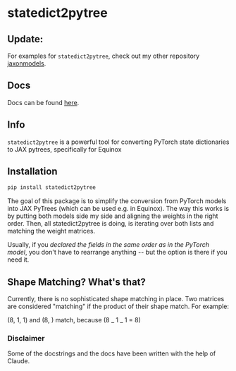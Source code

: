 # statedict2pytree


## Update:

For examples for `statedict2pytree`, check out my other repository [jaxonmodels](https://github.com/Artur-Galstyan/jaxonmodels).

## Docs

Docs can be found [here](https://artur-galstyan.github.io/statedict2pytree/).


## Info

`statedict2pytree` is a powerful tool for converting PyTorch state dictionaries to JAX pytrees, specifically for Equinox


## Installation

```bash
pip install statedict2pytree
```

The goal of this package is to simplify the conversion from PyTorch models into JAX PyTrees (which can be used e.g. in Equinox). The way this works is by putting both models side my side and aligning the weights in the right order. Then, all statedict2pytree is doing, is iterating over both lists and matching the weight matrices.

Usually, if you _declared the fields in the same order as in the PyTorch model_, you don't have to rearrange anything -- but the option is there if you need it.


## Shape Matching? What's that?

Currently, there is no sophisticated shape matching in place. Two matrices are considered "matching" if the product of their shape match. For example:

(8, 1, 1) and (8, ) match, because (8 _ 1 _ 1 = 8)


### Disclaimer

Some of the docstrings and the docs have been written with the help of
Claude.

